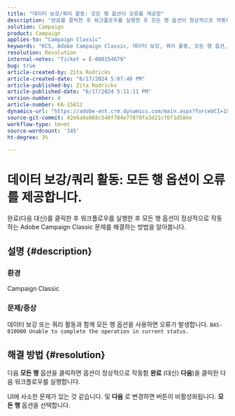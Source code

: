 ```yaml
---
title: "데이터 보강/쿼리 활동: 모든 행 옵션이 오류를 제공함"
description: "완료를 클릭한 후 워크플로우를 실행한 후 모든 행 옵션이 정상적으로 작동하는 Adobe CC 문제를 해결하는 방법을 알아봅니다."
solution: Campaign
product: Campaign
applies-to: "Campaign Classic"
keywords: "KCS, Adobe Campaign Classic, 데이터 보강, 쿼리 활동, 모든 행 옵션, 오류"
resolution: Resolution
internal-notes: "Ticket = E-000154679"
bug: true
article-created-by: Zita Rodricks
article-created-date: "6/17/2024 5:07:40 PM"
article-published-by: Zita Rodricks
article-published-date: "6/17/2024 5:11:11 PM"
version-number: 4
article-number: KA-15812
dynamics-url: "https://adobe-ent.crm.dynamics.com/main.aspx?forceUCI=1&pagetype=entityrecord&etn=knowledgearticle&id=87c24018-cc2c-ef11-840a-002248084fbb"
source-git-commit: 42e6a9a868c548f784e77878fa3d21cf6f1d584e
workflow-type: tm+mt
source-wordcount: '145'
ht-degree: 3%

---
```


# 데이터 보강/쿼리 활동: 모든 행 옵션이 오류를 제공합니다.


완료(다음 대신)를 클릭한 후 워크플로우를 실행한 후 모든 행 옵션이 정상적으로 작동하는 Adobe Campaign Classic 문제를 해결하는 방법을 알아봅니다.

## 설명 {#description}


### 환경

Campaign Classic

### 문제/증상

데이터 보강 또는 쿼리 활동과 함께 모든 행 옵션을 사용하면 오류가 발생합니다. `BAS-010000 Unable to complete the operation in current status.`


## 해결 방법 {#resolution}


다음 <b>모든 행</b> 옵션을 클릭하면 옵션이 정상적으로 작동함 <b>완료</b> (대신) <b>다음</b>)을 클릭한 다음 워크플로우를 실행합니다.

UI에 사소한 문제가 있는 것 같습니다. 및 <b>다음</b> 로 변경하면 버튼이 비활성화됩니다. <b>모든 행</b> 옵션을 선택합니다.
